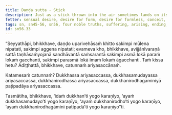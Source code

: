 ```yaml
---
title: Daṇḍa sutta - Stick
description: Just as a stick thrown into the air sometimes lands on its base and sometimes on its tip, beings, obstructed by ignorance and fettered by craving, keep running and wandering in cyclic existence.
fetter: sensual desire, desire for form, desire for formless, conceit, ignorance
tags: sn, sn45-56, sn56, four noble truths, suffering, arising, ending, way of practice, path, ignorance, craving, cyclic existence
id: sn56.33
---
```


“Seyyathāpi, bhikkhave, daṇḍo uparivehāsaṁ khitto sakimpi mūlena nipatati, sakimpi aggena nipatati; evameva kho, bhikkhave, avijjānīvaraṇā sattā taṇhāsaṁyojanā sandhāvantā saṁsarantā sakimpi asmā lokā paraṁ lokaṁ gacchanti, sakimpi parasmā lokā imaṁ lokaṁ āgacchanti. Taṁ kissa hetu? Adiṭṭhattā, bhikkhave, catunnaṁ ariyasaccānaṁ.

Katamesaṁ catunnaṁ? Dukkhassa ariyasaccassa, dukkhasamudayassa ariyasaccassa, dukkhanirodhassa ariyasaccassa, dukkhanirodhagāminiyā paṭipadāya ariyasaccassa.

Tasmātiha, bhikkhave, ‘idaṁ dukkhan’ti yogo karaṇīyo,
‘ayaṁ dukkhasamudayo’ti yogo karaṇīyo,
‘ayaṁ dukkhanirodho’ti yogo karaṇīyo,
‘ayaṁ dukkhanirodhagāminī paṭipadā’ti yogo karaṇīyo”ti.
